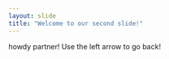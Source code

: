 ```yaml
---
layout: slide
title: "Welcome to our second slide!"
---
```

howdy partner!
Use the left arrow to go back!
